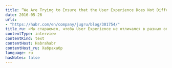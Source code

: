 ```yaml
---
title: “We Are Trying to Ensure that the User Experience Does Not Differ in Different Operating systems” - Interview with the Rider Developers from JetBrains
date: 2016-05-26
urls:
- "https://habr.com/en/company/jugru/blog/301754/"
title_ru: «Мы стараемся, чтобы User Experience не отличался в разных операционках» — Интервью с разработчиками Rider из JetBrains
contentType: interview
contentKind: text
contentHost: Habrahabr
contentHost_ru: Хабрахабр
language: ru
hasNotes: false
---
```

